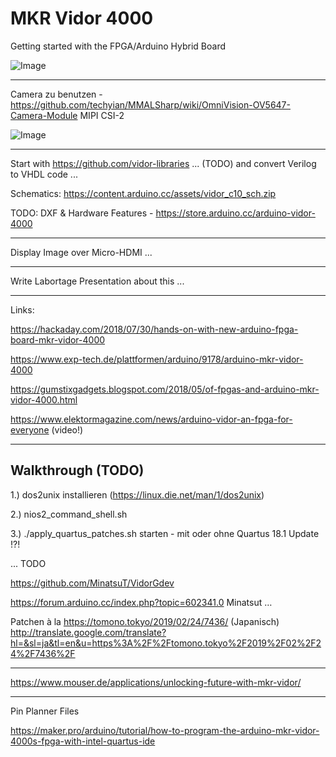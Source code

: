 # MKR Vidor 4000
Getting started with the FPGA/Arduino Hybrid Board

![Image](https://www.exp-tech.de/media/image/65/02/4b/abx00022_iso_2_600x600.jpg)

---

Camera zu benutzen - https://github.com/techyian/MMALSharp/wiki/OmniVision-OV5647-Camera-Module
MIPI CSI-2

![Image](https://camo.githubusercontent.com/87cf06f20b934845ae26d7afe75abe8031db1e25/68747470733a2f2f63646e2e737061726b66756e2e636f6d2f2f6173736574732f70617274732f382f322f372f382f31313836382d3033612e6a7067)

---

Start with https://github.com/vidor-libraries ... (TODO) and convert Verilog to VHDL code ...

Schematics: https://content.arduino.cc/assets/vidor_c10_sch.zip

TODO: DXF & Hardware Features - https://store.arduino.cc/arduino-vidor-4000

---

Display Image over Micro-HDMI ...

---

Write Labortage Presentation about this ...

---

Links:

https://hackaday.com/2018/07/30/hands-on-with-new-arduino-fpga-board-mkr-vidor-4000

https://www.exp-tech.de/plattformen/arduino/9178/arduino-mkr-vidor-4000

https://gumstixgadgets.blogspot.com/2018/05/of-fpgas-and-arduino-mkr-vidor-4000.html

https://www.elektormagazine.com/news/arduino-vidor-an-fpga-for-everyone (video!)

---

## Walkthrough (TODO)

1.) dos2unix installieren (https://linux.die.net/man/1/dos2unix)

2.) nios2_command_shell.sh 

3.) ./apply_quartus_patches.sh starten - mit oder ohne Quartus 18.1 Update !?!

... TODO

https://github.com/MinatsuT/VidorGdev

https://forum.arduino.cc/index.php?topic=602341.0 Minatsut …

Patchen à la https://tomono.tokyo/2019/02/24/7436/ (Japanisch)
http://translate.google.com/translate?hl=&sl=ja&tl=en&u=https%3A%2F%2Ftomono.tokyo%2F2019%2F02%2F24%2F7436%2F

---

https://www.mouser.de/applications/unlocking-future-with-mkr-vidor/

---

Pin Planner Files

https://maker.pro/arduino/tutorial/how-to-program-the-arduino-mkr-vidor-4000s-fpga-with-intel-quartus-ide
